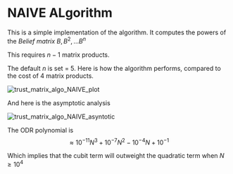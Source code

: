 # NAIVE ALgorithm

This is a simple implementation of the algorithm.
It computes the powers of the _Belief matrix_ $B , B^2 , \dots B^n$

This requires $n-1$ matrix products.

The default $n$ is set = 5.
Here is how the algorithm performs, compared to the cost of 4 matrix products.

![trust_matrix_algo_NAIVE_plot](https://github.com/pippellia-btc/The-Problem-of-Spam/assets/108896743/2a268bbd-4088-4b5e-a478-894472a1152f)

And here is the asymptotic analysis

![trust_matrix_algo_NAIVE_asyntotic](https://github.com/pippellia-btc/The-Problem-of-Spam/assets/108896743/ef1e4a74-424d-4a59-b00d-7a9850d46ab4)

The ODR polynomial is 
$$\approx 10^{-11} N^3 + 10^{-7} N^2 - 10^{-4} N + 10^{-1}$$

Which implies that the cubit term will outweight the quadratic term when $N \geq 10^4$
